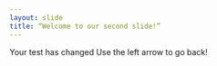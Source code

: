 ```yaml
---
layout: slide
title: “Welcome to our second slide!”
---
```

Your test has changed
Use the left arrow to go back!
